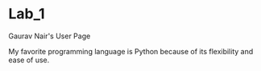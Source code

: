# Lab_1

Gaurav Nair's User Page

My favorite programming language is Python because of its flexibility and ease of use.
